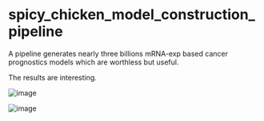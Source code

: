 # spicy_chicken_model_construction_pipeline
A pipeline generates nearly three billions mRNA-exp based cancer prognostics models which are worthless but useful.

The results are interesting.

![image](https://user-images.githubusercontent.com/52995448/217697530-9c59e330-2f51-48c7-9109-91d3884ffc6a.png)

![image](https://user-images.githubusercontent.com/52995448/217697558-c37fcdcb-e2a0-4575-a699-a1372b6bdd79.png)


